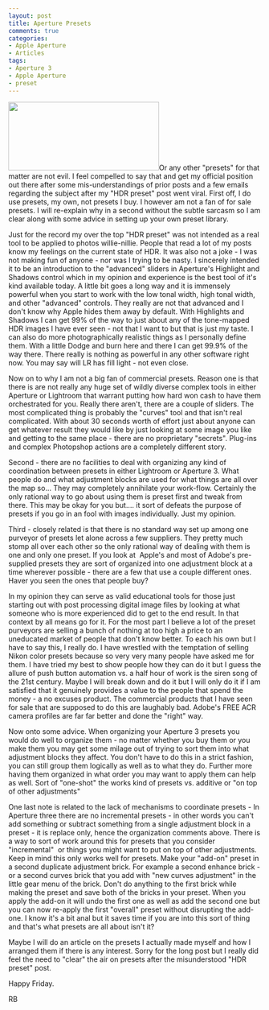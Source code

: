 ```yaml
---
layout: post
title: Aperture Presets
comments: true
categories:
- Apple Aperture
- Articles
tags:
- Aperture 3
- Apple Aperture
- preset
---
```

<a rel="prettyPhoto" href="http://photo.rwboyer.com/wp-content/uploads/2010/08/GLMedia-639-Version-3.jpg"><img class="alignleft size-medium wp-image-2255" title="GLMedia 639 - Version 3" src="http://photo.rwboyer.com/wp-content/uploads/2010/08/GLMedia-639-Version-3-300x136.jpg" alt="" width="300" height="136" /></a>Or any other "presets" for that matter are not evil. I feel compelled to say that and get my official position out there after some mis-understandings of prior posts and a few emails regarding the subject after my "HDR preset" post went viral. First off, I do use presets, my own, not presets I buy. I however am not a fan of for sale presets. I will re-explain why in a second without the subtle sarcasm so I am clear along with some advice in setting up your own preset library.

Just for the record my over the top "HDR preset" was not intended as a real tool to be applied to photos willie-nillie. People that read a lot of my posts know my feelings on the current state of HDR. It was also not a joke - I was not making fun of anyone - nor was I trying to be nasty. I sincerely intended it to be an introduction to the "advanced" sliders in Aperture's Highlight and Shadows control which in my opinion and experience is the best tool of it's kind available today. A little bit goes a long way and it is immensely powerful when you start to work with the low tonal width, high tonal width, and other "advanced" controls. They really are not that advanced and I don't know why Apple hides them away by default. With Highlights and Shadows I can get 99% of the way to just about any of the tone-mapped HDR images I have ever seen - not that I want to but that is just my taste. I can also do more photographically realistic things as I personally define them. With a little Dodge and burn here and there I can get 99.9% of the way there. There really is nothing as powerful in any other software right now. You may say will LR has fill light - not even close.

Now on to why I am not a big fan of commercial presets. Reason one is that there is are not really any huge set of wildly diverse complex tools in either Aperture or Lightroom that warrant putting how hard won cash to have them orchestrated for you. Really there aren't, there are a couple of sliders. The most complicated thing is probably the "curves" tool and that isn't real complicated. With about 30 seconds worth of effort just about anyone can get whatever result they would like by just looking at some image you like and getting to the same place - there are no proprietary "secrets". Plug-ins and complex Photopshop actions are a completely different story.

Second - there are no facilities to deal with organizing any kind of coordination between presets in either Lightroom or Aperture 3. What people do and what adjustment blocks are used for what things are all over the map so... They may completely annihilate your work-flow. Certainly the only rational way to go about using them is preset first and tweak from there. This may be okay for you but.... it sort of defeats the purpose of presets if you go in an fool with images individually. Just my opinion.

Third - closely related is that there is no standard way set up among one purveyor of presets let alone across a few suppliers. They pretty much stomp all over each other so the only rational way of dealing with them is one and only one preset. If you look at  Apple's and most of Adobe's pre-supplied presets they are sort of organized into one adjustment block at a time wherever possible - there are a few that use a couple different ones. Haver you seen the ones that people buy?

In my opinion they can serve as valid educational tools for those just starting out with post processing digital image files by looking at what someone who is more experienced did to get to the end result. In that context by all means go for it. For the most part I believe a lot of the preset purveyors are selling a bunch of nothing at too high a price to an uneducated market of people that don't know better. To each his own but I have to say this, I really do. I have wrestled with the temptation of selling Nikon color presets because so very very many people have asked me for them. I have tried my best to show people how they can do it but I guess the allure of push button automation vs. a half hour of work is the siren song of the 21st century. Maybe I will break down and do it but I will only do it if I am satisfied that it genuinely provides a value to the people that spend the money - a no excuses product. The commercial products that I have seen for sale that are supposed to do this are laughably bad. Adobe's FREE ACR camera profiles are far far better and done the "right" way.

Now onto some advice. When organizing your Aperture 3 presets you would do well to organize them - no matter whether you buy them or you make them you may get some milage out of trying to sort them into what adjustment blocks they affect. You don't have to do this in a strict fashion, you can still group them logically as well as to what they do. Further more having them organized in what order you may want to apply them can help as well. Sort of "one-shot" the works kind of presets vs. additive or "on top of other adjustments"

One last note is related to the lack of mechanisms to coordinate presets - In Aperture three there are no incremental presets - in other words you can't add something or subtract something from a single adjustment block in a preset - it is replace only, hence the organization comments above. There is a way to sort of work around this for presets that you consider "incremental"  or things you might want to put on top of other adjustments. Keep in mind this only works well for presets. Make your "add-on" preset in a second duplicate adjustment brick. For example a second enhance brick - or a second curves brick that you add with "new curves adjustment" in the little gear menu of the brick. Don't do anything to the first brick while making the preset and save both of the bricks in your preset. When you apply the add-on it will undo the first one as well as add the second one but you can now re-apply the first "overall" preset without disrupting the add-one. I know it's a bit anal but it saves time if you are into this sort of thing and that's what presets are all about isn't it?

Maybe I will do an article on the presets I actually made myself and how I arranged them if there is any interest. Sorry for the long post but I really did feel the need to "clear" the air on presets after the misunderstood "HDR preset" post.

Happy Friday.

RB